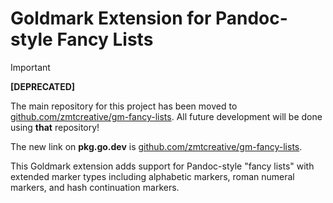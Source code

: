 # Goldmark Extension for Pandoc-style Fancy Lists

> [!IMPORTANT]
>
> **[DEPRECATED]**
>
> The main repository for this project has been moved to [github.com/zmtcreative/gm-fancy-lists](https://github.com/zmtcreative/gm-fancy-lists).
> All future development will be done using **that** repository!
>
> The new link on **pkg.go.dev** is [github.com/zmtcreative/gm-fancy-lists](https://pkg.go.dev/github.com/zmtcreative/gm-fancy-lists).

This Goldmark extension adds support for Pandoc-style "fancy lists" with extended marker types
including alphabetic markers, roman numeral markers, and hash continuation markers.
